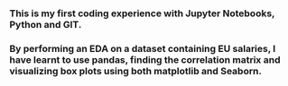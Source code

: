 ### This is my first coding experience with Jupyter Notebooks, Python and GIT. 
### By performing an EDA on a dataset containing EU salaries, I have learnt to use pandas, finding the correlation matrix and visualizing box plots using both matplotlib and Seaborn.
